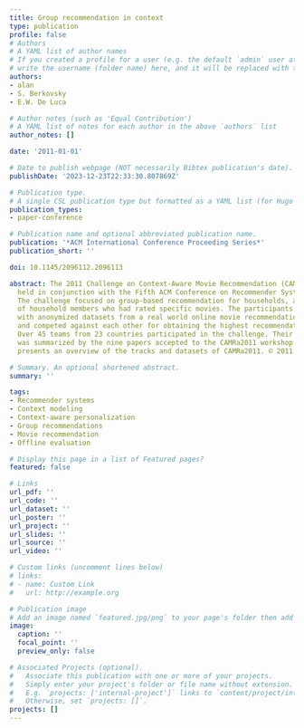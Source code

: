 ```yaml
---
title: Group recommendation in context
type: publication 
profile: false
# Authors
# A YAML list of author names
# If you created a profile for a user (e.g. the default `admin` user at `content/authors/admin/`), 
# write the username (folder name) here, and it will be replaced with their full name and linked to their profile.
authors:
- alan
- S. Berkovsky
- E.W. De Luca

# Author notes (such as 'Equal Contribution')
# A YAML list of notes for each author in the above `authors` list
author_notes: []

date: '2011-01-01'

# Date to publish webpage (NOT necessarily Bibtex publication's date).
publishDate: '2023-12-23T22:33:30.807869Z'

# Publication type.
# A single CSL publication type but formatted as a YAML list (for Hugo requirements).
publication_types:
- paper-conference

# Publication name and optional abbreviated publication name.
publication: '*ACM International Conference Proceeding Series*'
publication_short: ''

doi: 10.1145/2096112.2096113

abstract: The 2011 Challenge on Context-Aware Movie Recommendation (CAMRa2011) was
  held in conjunction with the Fifth ACM Conference on Recommender Systems (RecSys2011).
  The challenge focused on group-based recommendation for households, as well as identification
  of household members who had rated specific movies. The participants were provided
  with anonymized datasets from a real world online movie recommendation community
  and competed against each other for obtaining the highest recommendation accuracy.
  Over 45 teams from 23 countries participated in the challenge. Their participation
  was summarized by the nine papers accepted to the CAMRa2011 workshop. This paper
  presents an overview of the tracks and datasets of CAMRa2011. © 2011 ACM.

# Summary. An optional shortened abstract.
summary: ''

tags:
- Recommender systems
- Context modeling
- Context-aware personalization
- Group recommendations
- Movie recommendation
- Offline evaluation

# Display this page in a list of Featured pages?
featured: false

# Links
url_pdf: ''
url_code: ''
url_dataset: ''
url_poster: ''
url_project: ''
url_slides: ''
url_source: ''
url_video: ''

# Custom links (uncomment lines below)
# links:
# - name: Custom Link
#   url: http://example.org

# Publication image
# Add an image named `featured.jpg/png` to your page's folder then add a caption below.
image:
  caption: ''
  focal_point: ''
  preview_only: false

# Associated Projects (optional).
#   Associate this publication with one or more of your projects.
#   Simply enter your project's folder or file name without extension.
#   E.g. `projects: ['internal-project']` links to `content/project/internal-project/index.md`.
#   Otherwise, set `projects: []`.
projects: []
---
```



